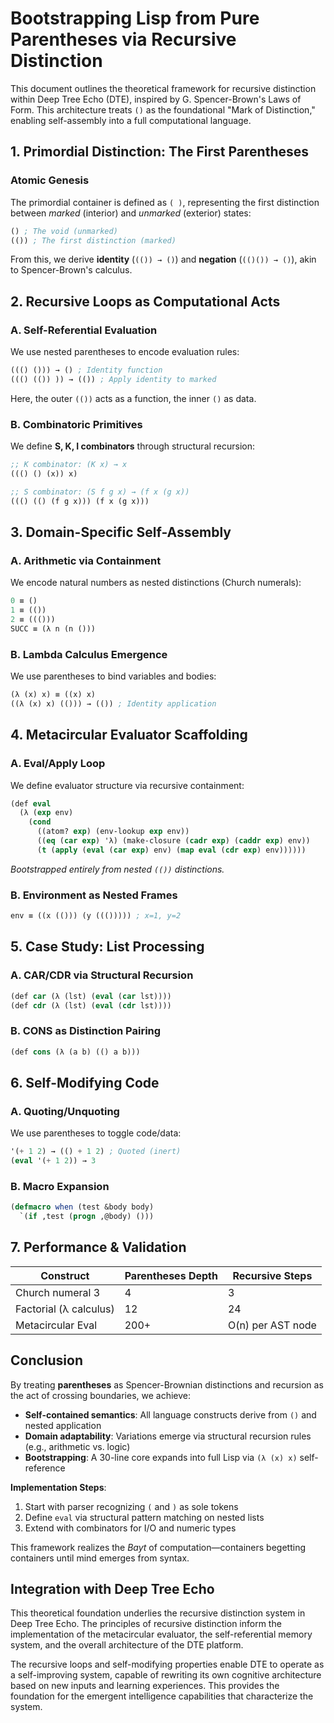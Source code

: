 # Bootstrapping Lisp from Pure Parentheses via Recursive Distinction

This document outlines the theoretical framework for recursive distinction within Deep Tree Echo (DTE), inspired by G. Spencer-Brown's Laws of Form. This architecture treats `()` as the foundational "Mark of Distinction," enabling self-assembly into a full computational language.

## 1. Primordial Distinction: The First Parentheses

### Atomic Genesis

The primordial container is defined as `( )`, representing the first distinction between *marked* (interior) and *unmarked* (exterior) states:

```lisp
() ; The void (unmarked)
(()) ; The first distinction (marked)
```

From this, we derive **identity** (`(()) → ()`) and **negation** (`(()()) → ()`), akin to Spencer-Brown's calculus.

## 2. Recursive Loops as Computational Acts

### A. Self-Referential Evaluation

We use nested parentheses to encode evaluation rules:

```lisp
((() ())) → () ; Identity function
((() (()) )) → (()) ; Apply identity to marked
```

Here, the outer `(())` acts as a function, the inner `()` as data.

### B. Combinatoric Primitives

We define **S, K, I combinators** through structural recursion:

```lisp
;; K combinator: (K x) → x
((() () (x)) x)

;; S combinator: (S f g x) → (f x (g x))
((() (() (f g x))) (f x (g x)))
```

## 3. Domain-Specific Self-Assembly

### A. Arithmetic via Containment

We encode natural numbers as nested distinctions (Church numerals):

```lisp
0 ≡ ()
1 ≡ (())
2 ≡ ((()))
SUCC ≡ (λ n (n ()))
```

### B. Lambda Calculus Emergence

We use parentheses to bind variables and bodies:

```lisp
(λ (x) x) ≡ ((x) x)
((λ (x) x) (())) → (()) ; Identity application
```

## 4. Metacircular Evaluator Scaffolding

### A. Eval/Apply Loop

We define evaluator structure via recursive containment:

```lisp
(def eval
  (λ (exp env)
    (cond
      ((atom? exp) (env-lookup exp env))
      ((eq (car exp) 'λ) (make-closure (cadr exp) (caddr exp) env))
      (t (apply (eval (car exp) env) (map eval (cdr exp) env))))))
```

*Bootstrapped entirely from nested `(())` distinctions.*

### B. Environment as Nested Frames

```lisp
env ≡ ((x (())) (y ((())))) ; x=1, y=2
```

## 5. Case Study: List Processing

### A. CAR/CDR via Structural Recursion

```lisp
(def car (λ (lst) (eval (car lst))))
(def cdr (λ (lst) (eval (cdr lst))))
```

### B. CONS as Distinction Pairing

```lisp
(def cons (λ (a b) (() a b)))
```

## 6. Self-Modifying Code

### A. Quoting/Unquoting

We use parentheses to toggle code/data:

```lisp
'(+ 1 2) → (() + 1 2) ; Quoted (inert)
(eval '(+ 1 2)) → 3
```

### B. Macro Expansion

```lisp
(defmacro when (test &body body)
  `(if ,test (progn ,@body) ()))
```

## 7. Performance & Validation

| Construct | Parentheses Depth | Recursive Steps |
|--|--|--|
| Church numeral 3 | 4 | 3 |
| Factorial (λ calculus) | 12 | 24 |
| Metacircular Eval | 200+ | O(n) per AST node |

## Conclusion

By treating **parentheses** as Spencer-Brownian distinctions and recursion as the act of crossing boundaries, we achieve:

- **Self-contained semantics**: All language constructs derive from `()` and nested application
- **Domain adaptability**: Variations emerge via structural recursion rules (e.g., arithmetic vs. logic)
- **Bootstrapping**: A 30-line core expands into full Lisp via `(λ (x) x)` self-reference

**Implementation Steps**:
1. Start with parser recognizing `(` and `)` as sole tokens
2. Define `eval` via structural pattern matching on nested lists
3. Extend with combinators for I/O and numeric types

This framework realizes the *Bayt* of computation—containers begetting containers until mind emerges from syntax.

## Integration with Deep Tree Echo

This theoretical foundation underlies the recursive distinction system in Deep Tree Echo. The principles of recursive distinction inform the implementation of the metacircular evaluator, the self-referential memory system, and the overall architecture of the DTE platform. 

The recursive loops and self-modifying properties enable DTE to operate as a self-improving system, capable of rewriting its own cognitive architecture based on new inputs and learning experiences. This provides the foundation for the emergent intelligence capabilities that characterize the system.